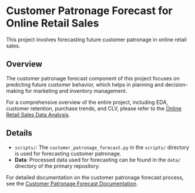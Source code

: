 # Customer Patronage Forecast for Online Retail Sales

This project involves forecasting future customer patronage in online retail sales.

## Overview

The customer patronage forecast component of this project focuses on predicting future customer behavior, which helps in planning and decision-making for marketing and inventory management.

For a comprehensive overview of the entire project, including EDA, customer retention, purchase trends, and CLV, please refer to the [Online Retail Sales Data Analysis](https://github.com/DataAnalyticaLab/online-retail-sales-data-analysis).

## Details

- `scripts/`: The `customer_patronage_forecast.py` in the `scripts/` directory is used for forecasting customer patronage.
- **Data**: Processed data used for forecasting can be found in the `data/` directory of the primary repository.

For detailed documentation on the customer patronage forecast process, see the [Customer Patronage Forecast Documentation](https://github.com/DataAnalyticaLab/online-retail-sales-data-analysis/blob/main/docs/customer-patronage-forecast.md).
